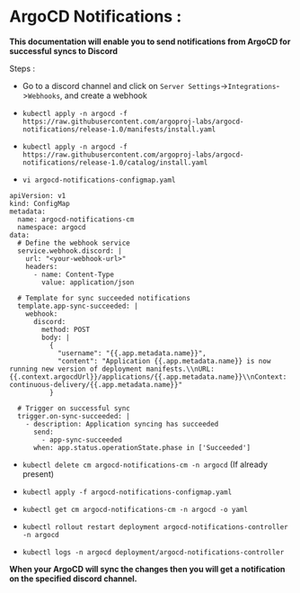 # ArgoCD Notifications :

**This documentation will enable you to send notifications from ArgoCD for successful syncs to Discord**

Steps :

* Go to a discord channel and click on `Server Settings`->`Integrations`->`Webhooks`, and create a webhook

* `kubectl apply -n argocd -f https://raw.githubusercontent.com/argoproj-labs/argocd-notifications/release-1.0/manifests/install.yaml`

* `kubectl apply -n argocd -f https://raw.githubusercontent.com/argoproj-labs/argocd-notifications/release-1.0/catalog/install.yaml`

* `vi argocd-notifications-configmap.yaml`
```
apiVersion: v1
kind: ConfigMap
metadata:
  name: argocd-notifications-cm
  namespace: argocd
data:
  # Define the webhook service
  service.webhook.discord: |
    url: "<your-webhook-url>"
    headers:
      - name: Content-Type
        value: application/json

  # Template for sync succeeded notifications
  template.app-sync-succeeded: |
    webhook:
      discord:
        method: POST
        body: |
          {
            "username": "{{.app.metadata.name}}",
            "content": "Application {{.app.metadata.name}} is now running new version of deployment manifests.\\nURL: {{.context.argocdUrl}}/applications/{{.app.metadata.name}}\\nContext: continuous-delivery/{{.app.metadata.name}}"
          }

  # Trigger on successful sync
  trigger.on-sync-succeeded: |
    - description: Application syncing has succeeded
      send:
        - app-sync-succeeded
      when: app.status.operationState.phase in ['Succeeded']
```

* `kubectl delete cm argocd-notifications-cm -n argocd` (If already present)

* `kubectl apply -f argocd-notifications-configmap.yaml`

* `kubectl get cm argocd-notifications-cm -n argocd -o yaml`

* `kubectl rollout restart deployment argocd-notifications-controller -n argocd`

* `kubectl logs -n argocd deployment/argocd-notifications-controller`


**When your ArgoCD will sync the changes then you will get a notification on the specified discord channel.**